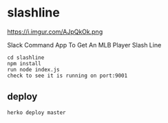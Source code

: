 # slashline

https://i.imgur.com/AJpQkOk.png

Slack Command App To Get An MLB Player Slash Line

`cd slashline`  
`npm install`  
`run node index.js`  
`check to see it is running on port:9001`

## deploy

`herko deploy master`

